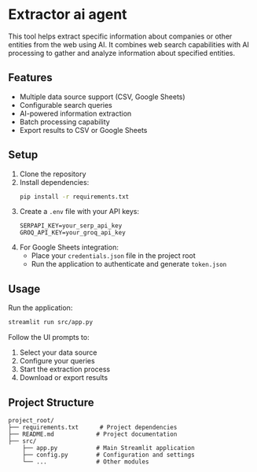# Extractor ai agent

This tool helps extract specific information about companies or other entities from the web using AI. It combines web search capabilities with AI processing to gather and analyze information about specified entities.

## Features

- Multiple data source support (CSV, Google Sheets)
- Configurable search queries
- AI-powered information extraction
- Batch processing capability
- Export results to CSV or Google Sheets

## Setup

1. Clone the repository
2. Install dependencies:
   ```bash
   pip install -r requirements.txt
   ```
3. Create a `.env` file with your API keys:
   ```
   SERPAPI_KEY=your_serp_api_key
   GROQ_API_KEY=your_groq_api_key
   ```
4. For Google Sheets integration:
   - Place your `credentials.json` file in the project root
   - Run the application to authenticate and generate `token.json`

## Usage

Run the application:
```bash
streamlit run src/app.py
```

Follow the UI prompts to:
1. Select your data source
2. Configure your queries
3. Start the extraction process
4. Download or export results

## Project Structure

```
project_root/
├── requirements.txt      # Project dependencies
├── README.md            # Project documentation
├── src/
    ├── app.py           # Main Streamlit application
    ├── config.py        # Configuration and settings
    └── ...              # Other modules
```
